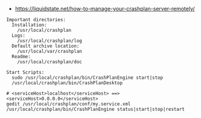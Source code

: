* https://liquidstate.net/how-to-manage-your-crashplan-server-remotely/

```
Important directories:
  Installation:
    /usr/local/crashplan
  Logs:
    /usr/local/crashplan/log
  Default archive location:
    /usr/local/var/crashplan
  Readme:
    /usr/local/crashplan/doc

Start Scripts:
  sudo /usr/local/crashplan/bin/CrashPlanEngine start|stop
  /usr/local/crashplan/bin/CrashPlanDesktop
```

```shell
# <serviceHost>localhost</serviceHost> ==> <serviceHost>0.0.0.0</serviceHost> 
gedit /usr/local/crashplan/conf/my.service.xml
/usr/local/crashplan/bin/CrashPlanEngine status|start|stop|restart
```
